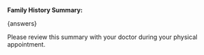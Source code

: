**Family History Summary:**

{answers}

Please review this summary with your doctor during your physical appointment.
